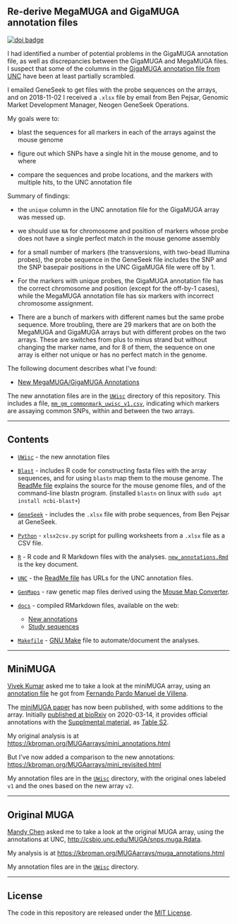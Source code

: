 ## Re-derive MegaMUGA and GigaMUGA annotation files

[![doi badge](https://zenodo.org/badge/DOI/10.5281/zenodo.4362516.svg)](https://doi.org/10.5281/zenodo.4362516)

I had identified a number of potential problems in the GigaMUGA
annotation file, as well as discrepancies between the GigaMUGA and
MegaMUGA files. I suspect that some of the columns in the
[GigaMUGA annotation file from UNC](http://csbio.unc.edu/MUGA/snps.gigamuga.Rdata)
have been at least partially scrambled.

I emailed GeneSeek to get files with the probe sequences on the
arrays, and on 2018-11-02 I received a `.xlsx` file by email from Ben
Pejsar, Genomic Market Development Manager, Neogen GeneSeek
Operations.

My goals were to:

- blast the sequences for all markers in each of the arrays against
  the mouse genome

- figure out which SNPs have a single hit in the mouse genome, and to
  where

- compare the sequences and probe locations, and the markers with
  multiple hits, to the UNC annotation file

Summary of findings:

- the `unique` column in the UNC annotation file for the GigaMUGA
  array was messed up.

- we should use `NA` for chromosome and position of markers whose
  probe does not have a single perfect match in the mouse genome
  assembly

- for a small number of markers (the transversions, with two-bead
  Illumina probes), the probe sequence in the GeneSeek file includes
  the SNP and the SNP basepair positions in the UNC GigaMUGA file were
  off by 1.

- For the markers with unique probes, the GigaMUGA annotation
  file has the correct chromosome and position (except for the
  off-by-1 cases), while the MegaMUGA annotation file has six markers
  with incorrect chromosome assignment.

- There are a bunch of markers with different names but the same probe
  sequence. More troubling, there are 29 markers that are on both the
  MegaMUGA and GigaMUGA arrays but with different probes on the two
  arrays. These are switches from plus to minus strand but without
  changing the marker name, and for 8 of them, the sequence on one
  array is either not unique or has no perfect match in the genome.

The following document describes what I've found:

- [New MegaMUGA/GigaMUGA Annotations](https://kbroman.org/MUGAarrays/new_annotations.html)

The new annotation files are in the [`UWisc`](UWisc) directory of this repository.
This includes a file, [`mm_gm_commonmark_uwisc_v1.csv`](UWisc/mm_gm_commonmark_uwisc_v1.csv),
indicating which markers are assaying common SNPs, within and between
the two arrays.

---

## Contents

- [`UWisc`](UWisc) - the new annotation files

- [`Blast`](Blast) - includes R code for constructing fasta files
  with the array sequences, and for using `blastn` map them to the
  mouse genome. The [ReadMe file](Blast/ReadMe.md) explains the source
  for the mouse genome files, and of the command-line blastn program.
  (installed `blastn` on linux with `sudo apt install ncbi-blast+`)

- [`GeneSeek`](Geneseek) - includes the `.xlsx` file with probe
  sequences, from Ben Pejsar at GeneSeek.

- [`Python`](Python) - `xlsx2csv.py` script for pulling worksheets
  from a `.xlsx` file as a CSV file.

- [`R`](R) - R code and R Markdown files with the analyses.
  [`new_annotations.Rmd`](R/new_annotations.Rmd) is the key document.

- [`UNC`](UNC) - the [ReadMe file](UNC/ReadMe.md) has URLs
  for the UNC annotation files.

- [`GenMaps`](GenMaps) - raw genetic map files derived using the
  [Mouse Map Converter](http://cgd.jax.org/mousemapconverter/).

- [`docs`](docs) - compiled RMarkdown files, available on the web:

  - [New annotations](https://kbroman.org/MUGAarrays/new_annotations.html)
  - [Study sequences](https://kbroman.org/MUGAarrays/study_sequences.html)

- [`Makefile`](Makefile) - [GNU
  Make](https://www.gnu.org/software/make) file to automate/document the
  analyses.

---

## MiniMUGA

[Vivek Kumar](https://www.jax.org/research-and-faculty/faculty/vivek-kumar)
asked me to take a look at the miniMUGA array, using an [annotation file](https://github.com/kbroman/MUGAarrays/blob/master/UNC/miniMUGA-Marker-Annotations.csv)
he got from [Fernando Pardo Manuel de
Villena](https://www.med.unc.edu/genetics/people/primary-faculty/fernando-pardo-manuel-de-villena-phd).

The [miniMUGA paper](https://doi.org/10.1534/genetics.120.303596) has
now been published, with some additions to the array.
Initially [published at bioRxiv](https://doi.org/10.1101/2020.03.12.989400) on 2020-03-14,
it provides official annotations with the [Supplmental
material](https://doi.org/10.25386/genetics.11971941.v1), as [Table S2](https://gsajournals.figshare.com/articles/dataset/Supplemental_Material_for_Sigmon_et_al_2020/11971941?file=25117973).

My original analysis is at
<https://kbroman.org/MUGAarrays/mini_annotations.html>

But I've now added a comparison to the new annotations:
<https://kbroman.org/MUGAarrays/mini_revisited.html>

My annotation files are in the [`UWisc`](UWisc) directory, with the
original ones labeled `v1` and the ones based on the new array `v2`.

---

## Original MUGA

[Mandy Chen](https://www.jax.org/people/mandy-chen)
asked me to take a look at the original MUGA array, using
the annotations at UNC, <http://csbio.unc.edu/MUGA/snps.muga.Rdata>.

My analysis is at <https://kbroman.org/MUGAarrays/muga_annotations.html>

My annotation files are in the [`UWisc`](UWisc) directory.

---

## License

The code in this repository are released under the [MIT
License](LICENSE.md).
